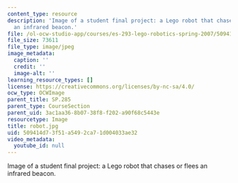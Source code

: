 ```yaml
---
content_type: resource
description: 'Image of a student final project: a Lego robot that chases or flees
  an infrared beacon.'
file: /ol-ocw-studio-app/courses/es-293-lego-robotics-spring-2007/509414d73f51a5492ca71d004033ae32_robot.jpg
file_size: 73611
file_type: image/jpeg
image_metadata:
  caption: ''
  credit: ''
  image-alt: ''
learning_resource_types: []
license: https://creativecommons.org/licenses/by-nc-sa/4.0/
ocw_type: OCWImage
parent_title: SP.285
parent_type: CourseSection
parent_uid: 3ac1aa36-8b07-38f8-f202-a90f68c5443e
resourcetype: Image
title: robot.jpg
uid: 509414d7-3f51-a549-2ca7-1d004033ae32
video_metadata:
  youtube_id: null
---
```

Image of a student final project: a Lego robot that chases or flees an infrared beacon.